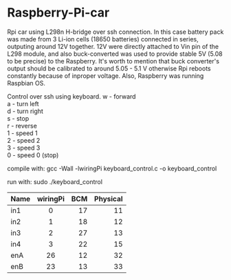 # Raspberry-Pi-car
Rpi car using L298n H-bridge over ssh connection.
In this case battery pack was made from 3 Li-ion cells (18650 batteries) connected in series, outputing around 12V together. 12V were directly attached to Vin pin of the L298 module, and also buck-converted was used to provide stable 5V (5.08 to be precise) to the Raspberry. It's worth to mention that buck converter's output should be calibrated to around 5.05 - 5.1 V otherwise Rpi reboots constantly because of inproper voltage. Also, Raspberry was running Raspbian OS.

Control over ssh using keyboard.
w - forward<br>
a - turn left<br>
d - turn right<br>
s - stop<br>
r - reverse<br>
1 - speed 1<br>
2 - speed 2<br>
3 - speed 3<br>
0 - speed 0 (stop)<br>

compile with:
gcc -Wall -lwiringPi keyboard_control.c -o keyboard_control

run with:
sudo ./keyboard_control


| Name | wiringPi | BCM	  | Physical |
| ---  |:--------:| -----:| --------:| 
| in1  | 0        | 17 	  | 11       |
| in2  | 1  	  | 18 	  | 12       | 
| in3  | 2  	  | 27 	  | 13       | 
| in4  | 3  	  | 22    | 15       |
| enA  | 26 	  | 12    | 32       | 
| enB  | 23 	  | 13    | 33       | 
